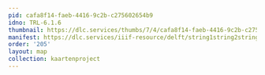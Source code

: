 ```yaml
---
pid: cafa8f14-faeb-4416-9c2b-c275602654b9
idno: TRL-6.1.6
thumbnail: https://dlc.services/thumbs/7/4/cafa8f14-faeb-4416-9c2b-c275602654b9/full/400,339/0/default.jpg
manifest: https://dlc.services/iiif-resource/delft/string1string2string3/kaartenproject-2007/TRL-6.1.6
order: '205'
layout: map
collection: kaartenproject
---
```

